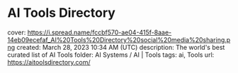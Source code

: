 # AI Tools Directory

cover: https://i.spread.name/fccbf570-ae04-415f-8aae-14eb09ecefaf_AI%20Tools%20Directory%20social%20media%20sharing.png
created: March 28, 2023 10:34 AM (UTC)
description: The world's best curated list of AI Tools
folder: AI Systems / AI | Tools
tags: ai, Tools
url: https://aitoolsdirectory.com/